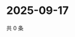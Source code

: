 # 2025-09-17

共 0 条

<!-- BEGIN ZHIHUQUESTIONS -->
<!-- 最后更新时间 Wed Sep 17 2025 14:17:11 GMT+0800 (China Standard Time) -->

<!-- END ZHIHUQUESTIONS -->
